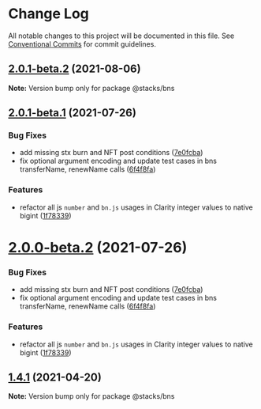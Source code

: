 # Change Log

All notable changes to this project will be documented in this file.
See [Conventional Commits](https://conventionalcommits.org) for commit guidelines.

## [2.0.1-beta.2](https://github.com/blockstack/stacks.js/compare/v2.0.1-beta.1...v2.0.1-beta.2) (2021-08-06)

**Note:** Version bump only for package @stacks/bns





## [2.0.1-beta.1](https://github.com/blockstack/stacks.js/compare/v2.0.0-beta.1...v2.0.1-beta.1) (2021-07-26)


### Bug Fixes

* add missing stx burn and NFT post conditions ([7e0fcba](https://github.com/blockstack/stacks.js/commit/7e0fcba3f52062e9531923e82676e1121a9a3eb0))
* fix optional argument encoding and update test cases in bns transferName, renewName calls ([6f4f8fa](https://github.com/blockstack/stacks.js/commit/6f4f8fa67e208541adf9acbe780f74a8d002e5a2))


### Features

* refactor all js `number` and `bn.js` usages in Clarity integer values to native bigint ([1f78339](https://github.com/blockstack/stacks.js/commit/1f783397e7f5b38aabb6e0342af71b58022aed4c))





# [2.0.0-beta.2](https://github.com/blockstack/stacks.js/compare/v2.0.0-beta.1...v2.0.0-beta.2) (2021-07-26)


### Bug Fixes

* add missing stx burn and NFT post conditions ([7e0fcba](https://github.com/blockstack/stacks.js/commit/7e0fcba3f52062e9531923e82676e1121a9a3eb0))
* fix optional argument encoding and update test cases in bns transferName, renewName calls ([6f4f8fa](https://github.com/blockstack/stacks.js/commit/6f4f8fa67e208541adf9acbe780f74a8d002e5a2))


### Features

* refactor all js `number` and `bn.js` usages in Clarity integer values to native bigint ([1f78339](https://github.com/blockstack/stacks.js/commit/1f783397e7f5b38aabb6e0342af71b58022aed4c))





## [1.4.1](https://github.com/blockstack/stacks.js/compare/v1.4.1-alpha.0...v1.4.1) (2021-04-20)

**Note:** Version bump only for package @stacks/bns
